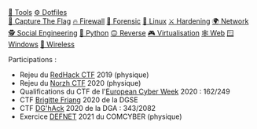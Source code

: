 <div class="menu">
    <a href="tools"             >🔨 Tools</a>
    <a href="dotfiles"          >⚙️ Dotfiles</a>
    <br>
    <a href="ctf"               >🏁 Capture The Flag</a>
    <a href="firewall"          >🔥 Firewall</a>
    <a href="forensic"          >🔎 Forensic</a>
    <a href="linux"             >🐧 Linux</a>
    <a href="hardening"         >⚔️ Hardening</a>
    <a href="network"           >🌍 Network</a>
    <a href="social-engineering">🕵 Social Engineering</a>
    <a href="python"            >🐍 Python</a>
    <a href="reverse"           >🙃 Reverse</a>
    <a href="virtualisation"    >🎮 Virtualisation</a>
    <a href="web"               >🕸 Web</a>
    <a href="windows"           >🪟 Windows</a>
    <a href="wireless"          >📡 Wireless</a>
    <!-- <br> -->
    <!-- <a href="gestion-de-crise"  >☢️ Gestion de crise</a> -->
</div>

Participations :
- Rejeu du [RedHack CTF](https://redhack.eu) 2019 (physique)
- Rejeu du [Norzh CTF](https://norzh-ctf.fr) 2020 (physique)
- Qualifications du CTF de l'[European Cyber Week](https://www.european-cyber-week.eu) 2020 : 162/249
- CTF [Brigitte Friang](https://www.challengecybersec.fr) 2020 de la DGSE
- CTF [DG'hAck](https://www.dghack.fr) 2020 de la DGA : 343/2082
- Exercice [DEFNET](https://www.defense.gouv.fr/fre/salle-de-presse/communiques/communique_defnet-2021-s-entrainer-au-cyber-combat) 2021 du COMCYBER (physique)
